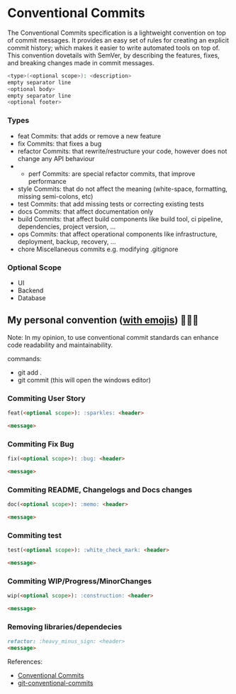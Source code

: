 # Conventional Commits

The Conventional Commits specification is a lightweight convention on top of commit messages. It provides an easy set of rules for creating an explicit commit history; which makes it easier to write automated tools on top of. This convention dovetails with SemVer, by describing the features, fixes, and breaking changes made in commit messages.

```bash
<type>(<optional scope>): <description>
empty separator line
<optional body>
empty separator line
<optional footer>
```

### Types

- feat Commits: that adds or remove a new feature
- fix Commits: that fixes a bug
- refactor Commits: that rewrite/restructure your code, however does not change any API behaviour
- - perf Commits: are special refactor commits, that improve performance
- style Commits: that do not affect the meaning (white-space, formatting, missing semi-colons, etc)
- test Commits: that add missing tests or correcting existing tests
- docs Commits: that affect documentation only
- build Commits: that affect build components like build tool, ci pipeline, dependencies, project version, ...
- ops Commits: that affect operational components like infrastructure, deployment, backup, recovery, ...
- chore Miscellaneous commits e.g. modifying .gitignore

### Optional Scope

- UI
- Backend
- Database

## My personal convention ([with emojis](https://gitmoji.dev/)) 👨🏽‍💻

Note: In my opinion, to use conventional commit standards can enhance code readability and maintainability.

commands:

- git add .
- git commit (this will open the windows editor)

### Commiting User Story

```md
feat(<optional scope>): :sparkles: <header>

<message>
```

### Commiting Fix Bug

```md
fix(<optional scope>): :bug: <header>

<message>
```

### Commiting README, Changelogs and Docs changes

```md
doc(<optional scope>): :memo: <header>

<message>
```

### Commiting test

```md
test(<optional scope>): :white_check_mark: <header>

<message>
```

### Commiting WIP/Progress/MinorChanges

```md
wip(<optional scope>): :construction: <header>

<message>
```

### Removing libraries/dependecies

```md
refactor: :heavy_minus_sign: <header>
<message>
```

References:

- [Conventional Commits](https://www.conventionalcommits.org/en/v1.0.0/)
- [git-conventional-commits](https://platform.uno/docs/articles/uno-development/git-conventional-commits.html)
